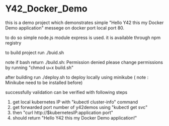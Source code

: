 # Y42_Docker_Demo

this is a demo project which demonstrates simple "Hello Y42 this my Docker Demo application"
messege on docker port local port 80.

to do so simple node.js  module express is used. it is available through npm registry

to build project run ./buid.sh

note if bash return ./build.sh: Permission denied  please change permissions by running "chmod u+x build.sh"

after building run ./deploy.sh to deploy locally using minikube ( note : Minikube need to be installed before)


successfully validation can be verified with following steps

1.  get local kubernetes IP with "kubectl cluster-info"  command
2.  get forwarded port number of y42demos using "kubectl get svc"
3.  then "curl http://$kubernetesIP:application port"
4.  should return "Hello Y42 this my Docker Demo application!"